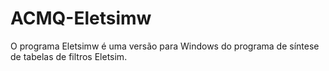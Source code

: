 # ACMQ-Eletsimw
O programa Eletsimw é uma versão para Windows do programa de síntese de tabelas de filtros Eletsim.
